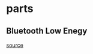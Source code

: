 # parts
## Bluetooth Low Enegy
<a href="https://github.com/highchops1981/mypace-kotlin/tree/master/parts/ble">source</a><br>
